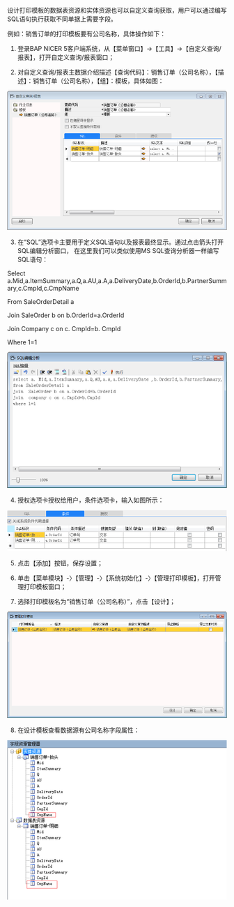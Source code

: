 设计打印模板的数据表资源和实体资源也可以自定义查询获取，用户可以通过编写SQL语句执行获取不同单据上需要字段。

例如：销售订单的打印模板要有公司名称，具体操作如下：

1. 登录BAP NICER 5客户端系统，从【菜单窗口】->【工具】->【自定义查询/报表】，打开自定义查询/报表窗口；

2. 对自定义查询/报表主数据介绍描述【查询代码】：销售订单（公司名称），【描述】：销售订单（公司名称），【组】：模板，具体如图： 

![img](images/sj4.4.1.png) 

3. 在“SQL”选项卡主要用于定义SQL语句以及报表最终显示。通过点击箭头打开SQL编辑分析窗口， 在这里我们可以类似使用MS SQL查询分析器一样编写SQL语句：

Select a.Mid,a.ItemSummary,a.Q,a.AU,a.A,a.DeliveryDate,b.OrderId,b.PartnerSummary,c.CmpId,c.CmpName

From SaleOrderDetail a

Join SaleOrder b on b.OrderId=a.OrderId

Join Company c on c. CmpId=b. CmpId

Where 1=1

![img](images/sj4.4.2.png) 

4. 授权选项卡授权给用户，条件选项卡，输入如图所示：

![img](images/sj4.4.3.png) 

5. 点击【添加】按钮，保存设置；

6. 单击【菜单模块】-〉【管理】-〉【系统初始化】-〉【管理打印模板】，打开管理打印模板窗口；

7. 选择打印模板名为“销售订单（公司名称）”，点击【设计】； 

![img](images/sj4.4.4.png) 

8. 在设计模板查看数据源有公司名称字段属性：

![img](images/sj4.4.5.png)